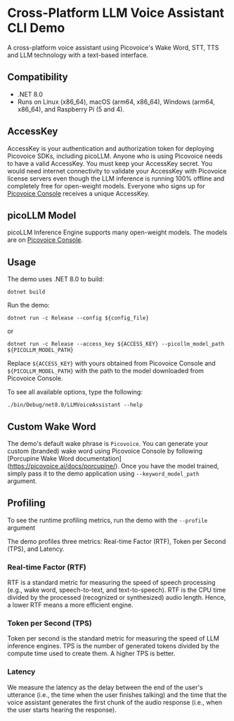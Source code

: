# Cross-Platform LLM Voice Assistant CLI Demo

A cross-platform voice assistant using Picovoice's Wake Word, STT, TTS and LLM technology with a text-based interface.

## Compatibility

- .NET 8.0
- Runs on Linux (x86_64), macOS (arm64, x86_64), Windows (arm64, x86_64), and Raspberry Pi (5 and 4).

## AccessKey

AccessKey is your authentication and authorization token for deploying Picovoice SDKs, including picoLLM. Anyone who is
using Picovoice needs to have a valid AccessKey. You must keep your AccessKey secret. You would need internet
connectivity to validate your AccessKey with Picovoice license servers even though the LLM inference is running 100%
offline and completely free for open-weight models. Everyone who signs up for
[Picovoice Console](https://console.picovoice.ai/) receives a unique AccessKey.

## picoLLM Model

picoLLM Inference Engine supports many open-weight models. The models are on
[Picovoice Console](https://console.picovoice.ai/).

## Usage

The demo uses .NET 8.0 to build:

```console
dotnet build
```

Run the demo:

```console
dotnet run -c Release --config ${config_file}
```

or

```console
dotnet run -c Release --access_key ${ACCESS_KEY} --picollm_model_path ${PICOLLM_MODEL_PATH} 
```

Replace `${ACCESS_KEY}` with yours obtained from Picovoice Console and `${PICOLLM_MODEL_PATH}` with the path to the 
model downloaded from Picovoice Console.

To see all available options, type the following:

```console
./bin/Debug/net8.0/LLMVoiceAssistant --help
```

## Custom Wake Word

The demo's default wake phrase is `Picovoice`. You can generate your custom (branded) wake word using Picovoice  Console by following [Porcupine Wake Word documentation] (https://picovoice.ai/docs/porcupine/). Once you have the model trained, simply pass it to the demo
application using `--keyword_model_path` argument.

## Profiling

To see the runtime profiling metrics, run the demo with the `--profile` argument

The demo profiles three metrics: Real-time Factor (RTF), Token per Second (TPS), and Latency.

### Real-time Factor (RTF)

RTF is a standard metric for measuring the speed of speech processing (e.g., wake word, speech-to-text, and 
text-to-speech). RTF is the CPU time divided by the processed (recognized or synthesized) audio length. Hence, a lower RTF means a more efficient engine.

### Token per Second (TPS)

Token per second is the standard metric for measuring the speed of LLM inference engines. TPS is the number of 
generated tokens divided by the compute time used to create them. A higher TPS is better.

### Latency

We measure the latency as the delay between the end of the user's utterance (i.e., the time when the user finishes talking) and the 
time that the voice assistant generates the first chunk of the audio response (i.e., when the user starts hearing the response).

